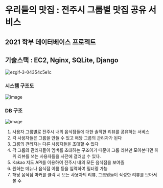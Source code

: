 # 우리들의 맛집 : 전주시 그룹별 맛집 공유 서비스
## 2021 학부 데이터베이스 프로젝트

## 기술스택 : EC2, Nginx, SQLite, Django
![ezgif-3-04354c5e1c](https://user-images.githubusercontent.com/64186072/169265051-3c749ecc-8209-42cd-a4d6-a9114ba5a14a.gif)



### 시스템 구조도
![image](https://user-images.githubusercontent.com/64186072/169104340-ff03d4a3-9cae-49d0-8170-4fe01d0fc114.png)

### DB 구조
![image](https://user-images.githubusercontent.com/64186072/169104668-67af007b-3e5a-4e7b-ab6a-a16d6979abc4.png)

1. 사용자 그룹별로 전주시 내의 음식점들에 대한 솔직한 리뷰를 공유하는 서비스
2. 각 사용자들은 그룹을 만들 수 있고 해당 그룹의 관리자가 된다
3. 그룹의 관리자는 다른 사용자들을 초대할 수 있다
4. 각 그룹의 관리자들이 멤버를 초대하는 구조이기 때문에 그룹 리뷰만 모아본다면 허위 리뷰를 쓰는 사용자들을 사전에 걸러낼 수 있다.
5. Kakao 지도 API를 이용하여 전주시 내의 모든 음식점을 보여줌
6. 원하는 메뉴나 음식점 이름 등을 입력하여 필터링 가능
7. 해당 음식점 마커를 클릭 시 모든 사용자의 리뷰, 그룹원들이 작성한 리뷰를 모아서 볼 수 
